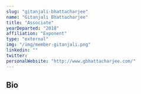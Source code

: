 ```yaml
---
slug: "gitanjali-bhattacharjee"
name: "Gitanjali Bhattacharjee"
title: "Associate"
yearDeparted: "2018"
affiliation: "Exponent"
type: "external"
img: "/img/member-gitanjali.png"
linkedin: ""
twitter: 
personalWebsite: "http://www.gbhattacharjee.com/"
---
```

## Bio

